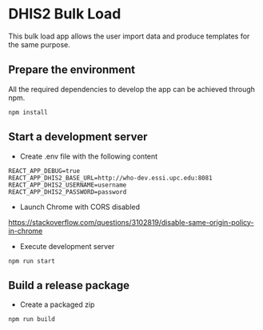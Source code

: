 # DHIS2 Bulk Load

This bulk load app allows the user import data and produce templates for the same purpose.

## Prepare the environment

All the required dependencies to develop the app can be achieved through npm.

```
npm install
```

## Start a development server

- Create .env file with the following content

```
REACT_APP_DEBUG=true
REACT_APP_DHIS2_BASE_URL=http://who-dev.essi.upc.edu:8081
REACT_APP_DHIS2_USERNAME=username
REACT_APP_DHIS2_PASSWORD=password
```

- Launch Chrome with CORS disabled

https://stackoverflow.com/questions/3102819/disable-same-origin-policy-in-chrome

- Execute development server

```
npm run start
```

## Build a release package

- Create a packaged zip

```
npm run build
```